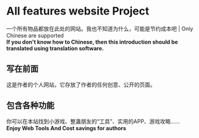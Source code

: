 # All features website Project
一个所有物品都放在此处的网站。我也不知道为什么，可能是节约成本吧  |  Only Chinese are supported</br>
**If you don't know how to Chinese, then this introduction should be translated using translation software.**
## 写在前面
这是作者的个人网站，它存放了作者的任何创意、公开的页面。
## 包含各种功能
你可以在本站找到小游戏、整蛊朋友的“工具”、实用的APP、游戏攻略……</br>
**Enjoy Web Tools And Cost savings for authors**
